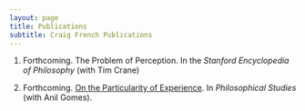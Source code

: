 ```yaml
---
layout: page
title: Publications
subtitle: Craig French Publications
---
```


1. Forthcoming. The Problem of Perception. In the *Stanford Encyclopedia of Philosophy* (with Tim Crane)

2. Forthcoming. [On the Particularity of Experience](https://dl.dropboxusercontent.com/u/3913409/Site%20Content/Research/French%2C%20C%20and%20Gomes%2C%20A%20-%202015%20-%20On%20the%20Particularity%20of%20Experience.pdf). In *Philosophical Studies* (with Anil Gomes).


<!-- <div class="posts-list">
  {% for post in paginator.posts %}
  <article class="post-preview">
    <a href="{{ post.url | prepend: site.baseurl }}">
	  <h2 class="post-title">{{ post.title }}</h2>

	  {% if post.subtitle %}
	  <h3 class="post-subtitle">
	    {{ post.subtitle }}
	  </h3>
	  {% endif %}
    </a>

    <p class="post-meta">
      Posted on {{ post.date | date: "%B %-d, %Y" }}
    </p>

    <div class="post-entry">
      {{ post.content | truncatewords: 50 | strip_html}}
	  <a href="{{ post.url | prepend: site.baseurl }}" class="post-read-more">Read More</a>
    </div>

   </article>
  {% endfor %}
</div> -->

<!-- {% if paginator.total_pages > 1 %}
<ul class="pager main-pager">
  {% if paginator.previous_page %}
  <li class="previous">
    <a href="{{ paginator.previous_page_path | prepend: site.baseurl | replace: '//', '/' }}">&larr; Newer Posts</a>
  </li>
  {% endif %}
  {% if paginator.next_page %}
  <li class="next">
    <a href="{{ paginator.next_page_path | prepend: site.baseurl | replace: '//', '/' }}">Older Posts &rarr;</a>
  </li>
  {% endif %}
</ul>
{% endif %}


<hr>

<div class="blog-comments">
  <div class="comments">
    <div id="disqus_thread"></div>
    <script type="text/javascript">
      var disqus_shortname = 'deanattali-site';
      (function() {
      	var dsq = document.createElement('script'); dsq.type = 'text/javascript'; dsq.async = true;
      	dsq.src = '//' + disqus_shortname + '.disqus.com/embed.js';
      	(document.getElementsByTagName('head')[0] || document.getElementsByTagName('body')[0]).appendChild(dsq);
      })();
    </script>
    <noscript>Please enable JavaScript to view the <a href="http://disqus.com/?ref_noscript">comments powered by Disqus.</a></noscript>
  </div>
</div> -->
